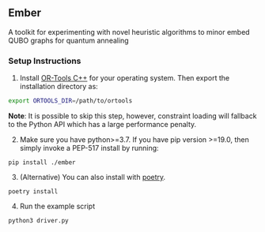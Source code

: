## Ember
A toolkit for experimenting with novel heuristic algorithms to minor embed QUBO graphs for quantum annealing

### Setup Instructions

1. Install [OR-Tools C++](https://developers.google.com/optimization/install/cpp) for your operating system. Then export the installation directory as:

```bash
export ORTOOLS_DIR=/path/to/ortools
```

**Note**: It is possible to skip this step, however, constraint loading will fallback to the Python API which has a large performance penalty.

2. Make sure you have python>=3.7. If you have pip version >=19.0, then simply invoke a PEP-517 install by running:

```
pip install ./ember
```

3. (Alternative) You can also install with [poetry](https://python-poetry.org/).

```
poetry install
```

4. Run the example script

```
python3 driver.py
```
